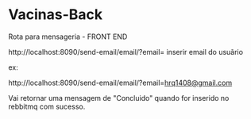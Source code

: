 # Vacinas-Back

Rota para mensageria - FRONT END

http://localhost:8090/send-email/email/?email=  inserir email do usuãrio 


ex: 

http://localhost:8090/send-email/email/?email=hrq1408@gmail.com


Vai retornar uma mensagem de "Concluido" quando for inserido no rebbitmq com sucesso.